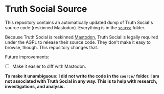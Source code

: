 # Truth Social Source

This repository contains an automatically updated dump of Truth Social's source code (reskinned Mastodon). Everything is in the [`source`](/source) folder.

Because Truth Social is reskinned [Mastodon](https://en.wikipedia.org/wiki/Mastodon_(software)), Truth Social is legally required under the AGPL to release their source code. They don't make it easy to browse, though. This repository changes that.

Future improvements:

- [ ] Make it easier to diff with Mastodon.

**To make it unambiguous: I did not write the code in the `source/` folder. I am not associated with Truth Social in any way. This is to help with research, investigations, and analysis.**